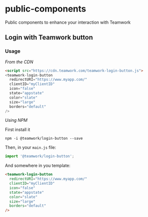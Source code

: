 # public-components

Public components to enhance your interaction with Teamwork

## Login with Teamwork button

### Usage

*From the CDN*

```html
<script src="https://cdn.teamwork.com/teamwork-login-button.js">
<teamwork-login-button
  redirectURI="https://www.myapp.com/"
  clientID="myClientID"
  icon="false"
  state="appstate"
  color="slate"
  size="large"
  borders="default"
/>
```

*Using NPM*

First install it

```
npm -i @teamwork/login-button --save
```

Then, in your `main.js` file: 
```js
import '@teamwork/login-button';
```

And somewhere in you template: 

```html
<teamwork-login-button
  redirectURI="https://www.myapp.com/"
  clientID="myClientID"
  icon="false"
  state="appstate"
  color="slate"
  size="large"
  borders="default"
/>
```

